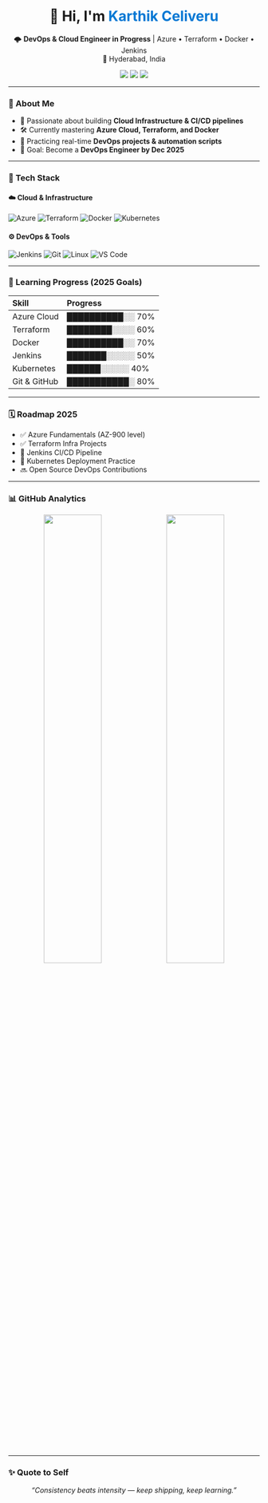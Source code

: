<h1 align="center">👋 Hi, I'm <span style="color:#0078D4;">Karthik Celiveru</span></h1>

<p align="center">
🌩️ <b>DevOps & Cloud Engineer in Progress</b> | Azure • Terraform • Docker • Jenkins  
<br>
📍 Hyderabad, India  
</p>

<p align="center">
  <a href="mailto:karthikceliveru@gmail.com"><img src="https://img.shields.io/badge/Email-D14836?style=for-the-badge&logo=gmail&logoColor=white"></a>
  <a href="https://linkedin.com/in/karthikceliveru"><img src="https://img.shields.io/badge/LinkedIn-0077B5?style=for-the-badge&logo=linkedin&logoColor=white"></a>
  <a href="https://github.com/karthikceliveru-collab"><img src="https://img.shields.io/badge/GitHub-181717?style=for-the-badge&logo=github&logoColor=white"></a>
</p>

---

### 🚀 About Me
- 🧠 Passionate about building **Cloud Infrastructure & CI/CD pipelines**  
- 🛠️ Currently mastering **Azure Cloud, Terraform, and Docker**  
- 🧩 Practicing real-time **DevOps projects & automation scripts**  
- 🎯 Goal: Become a **DevOps Engineer by Dec 2025**

---

### 🧰 Tech Stack

#### ☁️ Cloud & Infrastructure
![Azure](https://img.shields.io/badge/Azure-0078D4?style=flat&logo=microsoftazure&logoColor=white)
![Terraform](https://img.shields.io/badge/Terraform-623CE4?style=flat&logo=terraform&logoColor=white)
![Docker](https://img.shields.io/badge/Docker-2496ED?style=flat&logo=docker&logoColor=white)
![Kubernetes](https://img.shields.io/badge/Kubernetes-326CE5?style=flat&logo=kubernetes&logoColor=white)

#### ⚙️ DevOps & Tools
![Jenkins](https://img.shields.io/badge/Jenkins-D24939?style=flat&logo=jenkins&logoColor=white)
![Git](https://img.shields.io/badge/Git-F05032?style=flat&logo=git&logoColor=white)
![Linux](https://img.shields.io/badge/Linux-FCC624?style=flat&logo=linux&logoColor=black)
![VS Code](https://img.shields.io/badge/VS%20Code-0078d7?style=flat&logo=visual-studio-code&logoColor=white)

---

### 🎯 Learning Progress (2025 Goals)

| Skill | Progress |
|:------|:----------|
| Azure Cloud | ██████████░░ 70% |
| Terraform | ████████░░░░ 60% |
| Docker | ██████████░░ 70% |
| Jenkins | ███████░░░░░ 50% |
| Kubernetes | ██████░░░░░ 40% |
| Git & GitHub | ███████████░ 80% |

---

### 🗓️ Roadmap 2025
- ✅ Azure Fundamentals (AZ-900 level)
- ✅ Terraform Infra Projects  
- 🚧 Jenkins CI/CD Pipeline  
- 🚀 Kubernetes Deployment Practice  
- 🔜 Open Source DevOps Contributions  

---

### 📊 GitHub Analytics
<p align="center">
  <img width="48%" src="https://github-readme-stats.vercel.app/api?username=karthikceliveru-collab&show_icons=true&theme=tokyonight" />
  <img width="48%" src="https://github-readme-streak-stats.herokuapp.com/?user=karthikceliveru-collab&theme=tokyonight" />
</p>

---

### ✨ Quote to Self
<p align="center">
  <i>“Consistency beats intensity — keep shipping, keep learning.”</i>
</p>

